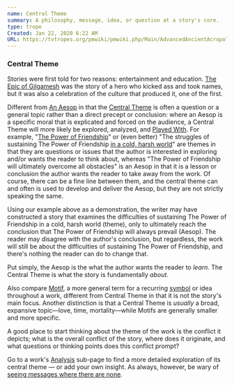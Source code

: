 ```yaml
---
name: Central Theme
summary: A philosophy, message, idea, or question at a story's core.
type: trope
Created: Jan 22, 2020 6:22 AM
URL: https://tvtropes.org/pmwiki/pmwiki.php/Main/AdvancedAncientAcropolis
---
```


### Central Theme

Stories were first told for two reasons: entertainment and education. [The Epic of Gilgamesh](https://tvtropes.org/pmwiki/pmwiki.php/Literature/TheEpicOfGilgamesh) was the story of a hero who kicked ass and took names, but it was also a celebration of the culture that produced it, one of the first.

Different from [An Aesop](https://tvtropes.org/pmwiki/pmwiki.php/Main/AnAesop) in that the [Central Theme](https://tvtropes.org/pmwiki/pmwiki.php/Main/CentralTheme) is often a question or a general topic rather than a direct precept or conclusion: where an Aesop is a specific moral that is explicated and forced on the audience, a Central Theme will more likely be explored, analyzed, and [Played With](https://tvtropes.org/pmwiki/pmwiki.php/Main/PlayedWith). For example, "[The Power of Friendship](https://tvtropes.org/pmwiki/pmwiki.php/Main/ThePowerOfFriendship)" or (even better) "The struggles of sustaining The Power of Friendship [in a cold, harsh world](https://tvtropes.org/pmwiki/pmwiki.php/Main/CrapsackWorld)" are themes in that they are questions or issues that the author is interested in exploring and/or wants the reader to think about, whereas "The Power of Friendship will ultimately overcome all obstacles" is an Aesop in that it is a lesson or conclusion the author wants the reader to take away from the work. Of course, there can be a fine line between them, and the central theme can and often is used to develop and deliver the Aesop, but they are not strictly speaking the same.

Using our example above as a demonstration, the writer may have constructed a story that examines the difficulties of sustaining The Power of Friendship in a cold, harsh world (theme), only to ultimately reach the conclusion that The Power of Friendship will always prevail (Aesop). The reader may disagree with the author's conclusion, but regardless, the work will still be about the difficulties of sustaining The Power of Friendship, and there's nothing the reader can do to change that.

Put simply, the Aesop is the what the author wants the reader to *learn*. The Central Theme is what the story is fundamentally *about*.

Also compare [Motif](https://tvtropes.org/pmwiki/pmwiki.php/Main/Motif), a more general term for a recurring [symbol](https://tvtropes.org/pmwiki/pmwiki.php/Main/Symbolism) or idea throughout a work, different from Central Theme in that it is not the story's main focus. Another distinction is that a Central Theme is *usually* a broad, expansive topic—love, time, mortality—while Motifs are generally smaller and more specific.

A good place to start thinking about the theme of the work is the conflict it depicts; what is the overall conflict of the story, where does it originate, and what questions or thinking points does this conflict prompt?

Go to a work's [Analysis](https://tvtropes.org/pmwiki/pmwiki.php/Main/Analysis) sub-page to find a more detailed exploration of its central theme — or add your own insight. As always, however, be wary of [seeing messages where there are none](https://tvtropes.org/pmwiki/pmwiki.php/Main/WhatDoYouMeanItsNotDidactic).
